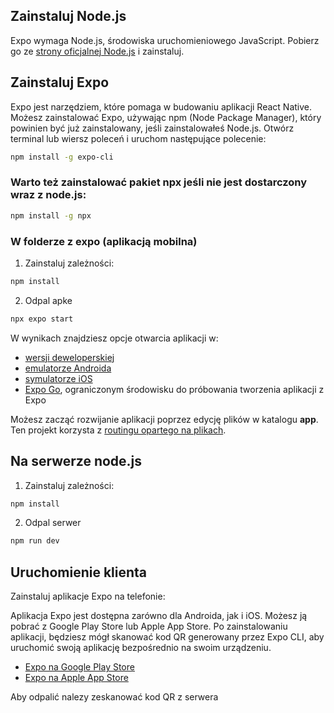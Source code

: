 ## Zainstaluj Node.js
Expo wymaga Node.js, środowiska uruchomieniowego JavaScript. Pobierz go ze [strony oficjalnej Node.js](https://nodejs.org/) i zainstaluj.

## Zainstaluj Expo
Expo jest narzędziem, które pomaga w budowaniu aplikacji React Native. Możesz zainstalować Expo, używając npm (Node Package Manager), który powinien być już zainstalowany, jeśli zainstalowałeś Node.js. Otwórz terminal lub wiersz poleceń i uruchom następujące polecenie:

```bash
npm install -g expo-cli
```

### Warto też zainstalować pakiet npx jeśli nie jest dostarczony wraz z node.js:

```bash
npm install -g npx
```

### W folderze z expo (aplikacją mobilna)

1. Zainstaluj zależności:

```bash
npm install
```

2. Odpal apke 

```bash
npx expo start
```

W wynikach znajdziesz opcje otwarcia aplikacji w:

- [wersji deweloperskiej](https://docs.expo.dev/develop/development-builds/introduction/)
- [emulatorze Androida](https://docs.expo.dev/workflow/android-studio-emulator/)
- [symulatorze iOS](https://docs.expo.dev/workflow/ios-simulator/)
- [Expo Go](https://expo.dev/go), ograniczonym środowisku do próbowania tworzenia aplikacji z Expo

Możesz zacząć rozwijanie aplikacji poprzez edycję plików w katalogu **app**. Ten projekt korzysta z [routingu opartego na plikach](https://docs.expo.dev/router/introduction).

## Na serwerze node.js

1. Zainstaluj zależności:
```bash
npm install
```

2. Odpal serwer

```bash
npm run dev
```

## Uruchomienie klienta

Zainstaluj aplikacje Expo na telefonie:

Aplikacja Expo jest dostępna zarówno dla Androida, jak i iOS. Możesz ją pobrać z Google Play Store lub Apple App Store. Po zainstalowaniu aplikacji, będziesz mógł skanować kod QR generowany przez Expo CLI, aby uruchomić swoją aplikację bezpośrednio na swoim urządzeniu.

- [Expo na Google Play Store](https://play.google.com/store/apps/details?id=host.exp.exponent&hl=en&gl=US)
- [Expo na Apple App Store](https://apps.apple.com/us/app/expo-go/id982107779)

Aby odpalić nalezy zeskanować kod QR z serwera
